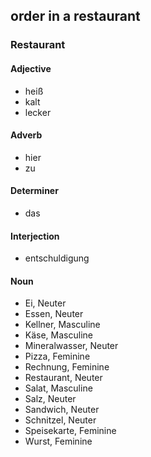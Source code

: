 ## order in a restaurant
### Restaurant
#### Adjective
- heiß
- kalt
- lecker
#### Adverb
- hier
- zu
#### Determiner
- das
#### Interjection
- entschuldigung
#### Noun
- Ei, Neuter
- Essen, Neuter
- Kellner, Masculine
- Käse, Masculine
- Mineralwasser, Neuter
- Pizza, Feminine
- Rechnung, Feminine
- Restaurant, Neuter
- Salat, Masculine
- Salz, Neuter
- Sandwich, Neuter
- Schnitzel, Neuter
- Speisekarte, Feminine
- Wurst, Feminine
